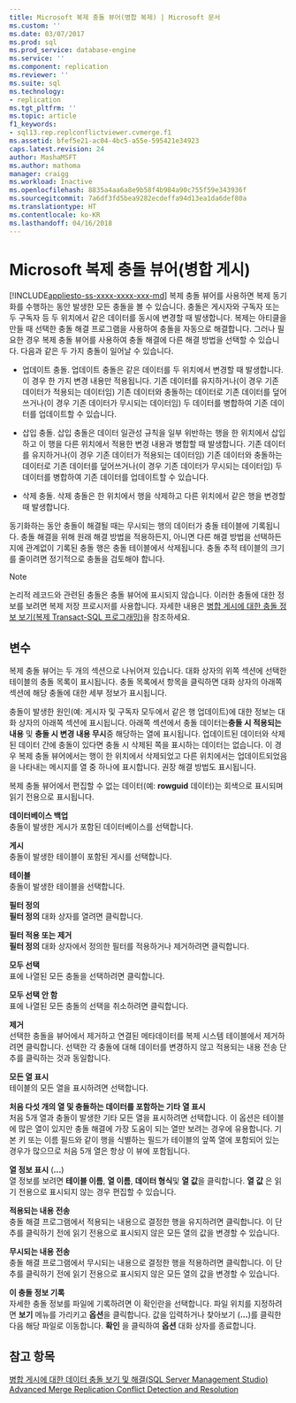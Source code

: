 ```yaml
---
title: Microsoft 복제 충돌 뷰어(병합 복제) | Microsoft 문서
ms.custom: ''
ms.date: 03/07/2017
ms.prod: sql
ms.prod_service: database-engine
ms.service: ''
ms.component: replication
ms.reviewer: ''
ms.suite: sql
ms.technology:
- replication
ms.tgt_pltfrm: ''
ms.topic: article
f1_keywords:
- sql13.rep.replconflictviewer.cvmerge.f1
ms.assetid: bfef5e21-ac04-4bc5-a55e-595421e34923
caps.latest.revision: 24
author: MashaMSFT
ms.author: mathoma
manager: craigg
ms.workload: Inactive
ms.openlocfilehash: 8835a4aa6a8e9b58f4b984a90c755f59e343936f
ms.sourcegitcommit: 7a6df3fd5bea9282ecdeffa94d13ea1da6def80a
ms.translationtype: HT
ms.contentlocale: ko-KR
ms.lasthandoff: 04/16/2018
---
```

# <a name="microsoft-replication-conflict-viewer-merge-replication"></a>Microsoft 복제 충돌 뷰어(병합 게시)
[!INCLUDE[appliesto-ss-xxxx-xxxx-xxx-md](../../includes/appliesto-ss-xxxx-xxxx-xxx-md.md)]
  복제 충돌 뷰어를 사용하면 복제 동기화를 수행하는 동안 발생한 모든 충돌을 볼 수 있습니다. 충돌은 게시자와 구독자 또는 두 구독자 등 두 위치에서 같은 데이터를 동시에 변경할 때 발생합니다. 복제는 아티클을 만들 때 선택한 충돌 해결 프로그램을 사용하여 충돌을 자동으로 해결합니다. 그러나 필요한 경우 복제 충돌 뷰어를 사용하여 충돌 해결에 다른 해결 방법을 선택할 수 있습니다. 다음과 같은 두 가지 충돌이 일어날 수 있습니다.  
  
-   업데이트 충돌. 업데이트 충돌은 같은 데이터를 두 위치에서 변경할 때 발생합니다. 이 경우 한 가지 변경 내용만 적용됩니다. 기존 데이터를 유지하거나(이 경우 기존 데이터가 적용되는 데이터임) 기존 데이터와 충돌하는 데이터로 기존 데이터를 덮어쓰거나(이 경우 기존 데이터가 무시되는 데이터임) 두 데이터를 병합하여 기존 데이터를 업데이트할 수 있습니다.  
  
-   삽입 충돌. 삽입 충돌은 데이터 일관성 규칙을 일부 위반하는 행을 한 위치에서 삽입하고 이 행을 다른 위치에서 적용한 변경 내용과 병합할 때 발생합니다. 기존 데이터를 유지하거나(이 경우 기존 데이터가 적용되는 데이터임) 기존 데이터와 충돌하는 데이터로 기존 데이터를 덮어쓰거나(이 경우 기존 데이터가 무시되는 데이터임) 두 데이터를 병합하여 기존 데이터를 업데이트할 수 있습니다.  
  
-   삭제 충돌. 삭제 충돌은 한 위치에서 행을 삭제하고 다른 위치에서 같은 행을 변경할 때 발생합니다.  
  
 동기화하는 동안 충돌이 해결될 때는 무시되는 행의 데이터가 충돌 테이블에 기록됩니다. 충돌 해결을 위해 원래 해결 방법을 적용하든지, 아니면 다른 해결 방법을 선택하든지에 관계없이 기록된 충돌 행은 충돌 테이블에서 삭제됩니다. 충돌 추적 테이블의 크기를 줄이려면 정기적으로 충돌을 검토해야 합니다.  
  
> [!NOTE]  
>  논리적 레코드와 관련된 충돌은 충돌 뷰어에 표시되지 않습니다. 이러한 충돌에 대한 정보를 보려면 복제 저장 프로시저를 사용합니다. 자세한 내용은 [병합 게시에 대한 충돌 정보 보기&#40;복제 Transact-SQL 프로그래밍&#41;](../../relational-databases/replication/view-conflict-information-for-merge-publications.md)을 참조하세요.  
  
## <a name="options"></a>변수  
 복제 충돌 뷰어는 두 개의 섹션으로 나뉘어져 있습니다. 대화 상자의 위쪽 섹션에 선택한 테이블의 충돌 목록이 표시됩니다. 충돌 목록에서 항목을 클릭하면 대화 상자의 아래쪽 섹션에 해당 충돌에 대한 세부 정보가 표시됩니다.  
  
 충돌이 발생한 원인(예: 게시자 및 구독자 모두에서 같은 행 업데이트)에 대한 정보는 대화 상자의 아래쪽 섹션에 표시됩니다. 아래쪽 섹션에서 충돌 데이터는**충돌 시 적용되는 내용** 및 **충돌 시 변경 내용 무시**중 해당하는 열에 표시됩니다. 업데이트된 데이터와 삭제된 데이터 간에 충돌이 있다면 충돌 시 삭제된 쪽을 표시하는 데이터는 없습니다. 이 경우 복제 충돌 뷰어에서는 행이 한 위치에서 삭제되었고 다른 위치에서는 업데이트되었음을 나타내는 메시지를 열 중 하나에 표시합니다. 권장 해결 방법도 표시됩니다.  
  
 복제 충돌 뷰어에서 편집할 수 없는 데이터(예: **rowguid** 데이터)는 회색으로 표시되며 읽기 전용으로 표시됩니다.  
  
 **데이터베이스 백업**  
 충돌이 발생한 게시가 포함된 데이터베이스를 선택합니다.  
  
 **게시**  
 충돌이 발생한 테이블이 포함된 게시를 선택합니다.  
  
 **테이블**  
 충돌이 발생한 테이블을 선택합니다.  
  
 **필터 정의**  
 **필터 정의** 대화 상자를 열려면 클릭합니다.  
  
 **필터 적용 또는 제거**  
 **필터 정의** 대화 상자에서 정의한 필터를 적용하거나 제거하려면 클릭합니다.  
  
 **모두 선택**  
 표에 나열된 모든 충돌을 선택하려면 클릭합니다.  
  
 **모두 선택 안 함**  
 표에 나열된 모든 충돌의 선택을 취소하려면 클릭합니다.  
  
 **제거**  
 선택한 충돌을 뷰어에서 제거하고 연결된 메타데이터를 복제 시스템 테이블에서 제거하려면 클릭합니다. 선택한 각 충돌에 대해 데이터를 변경하지 않고 적용되는 내용 전송 단추를 클릭하는 것과 동일합니다.  
  
 **모든 열 표시**  
 테이블의 모든 열을 표시하려면 선택합니다.  
  
 **처음 다섯 개의 열 및 충돌하는 데이터를 포함하는 기타 열 표시**  
 처음 5개 열과 충돌이 발생한 기타 모든 열을 표시하려면 선택합니다. 이 옵션은 테이블에 많은 열이 있지만 충돌 해결에 가장 도움이 되는 열만 보려는 경우에 유용합니다. 기본 키 또는 이름 필드와 같이 행을 식별하는 필드가 테이블의 앞쪽 열에 포함되어 있는 경우가 많으므로 처음 5개 열은 항상 이 뷰에 포함됩니다.  
  
 **열 정보 표시** (**…**)  
 열 정보를 보려면 **테이블 이름**, **열 이름**, **데이터 형식**및 **열 값**을 클릭합니다. **열 값** 은 읽기 전용으로 표시되지 않는 경우 편집할 수 있습니다.  
  
 **적용되는 내용 전송**  
 충돌 해결 프로그램에서 적용되는 내용으로 결정한 행을 유지하려면 클릭합니다. 이 단추를 클릭하기 전에 읽기 전용으로 표시되지 않은 모든 열의 값을 변경할 수 있습니다.  
  
 **무시되는 내용 전송**  
 충돌 해결 프로그램에서 무시되는 내용으로 결정한 행을 적용하려면 클릭합니다. 이 단추를 클릭하기 전에 읽기 전용으로 표시되지 않은 모든 열의 값을 변경할 수 있습니다.  
  
 **이 충돌 정보 기록**  
 자세한 충돌 정보를 파일에 기록하려면 이 확인란을 선택합니다. 파일 위치를 지정하려면 **보기** 메뉴를 가리키고 **옵션**을 클릭합니다. 값을 입력하거나 찾아보기 (**...**)를 클릭한 다음 해당 파일로 이동합니다. **확인** 을 클릭하여 **옵션** 대화 상자를 종료합니다.  
  
## <a name="see-also"></a>참고 항목  
 [병합 게시에 대한 데이터 충돌 보기 및 해결&#40;SQL Server Management Studio&#41;](../../relational-databases/replication/view-and-resolve-data-conflicts-for-merge-publications.md)   
 [Advanced Merge Replication Conflict Detection and Resolution](../../relational-databases/replication/merge/advanced-merge-replication-conflict-detection-and-resolution.md)  
  
  
